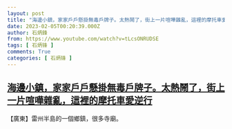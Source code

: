 ```yaml
---
layout: post
title: "海邊小鎮，家家戶戶懸掛無毒戶牌子。太熱鬧了，街上一片喧嘩雜亂，這裡的摩托車愛逆行"
date: 2023-02-05T00:20:39.000Z
author: 石炳鋒
from: https://www.youtube.com/watch?v=tLcsONRUDSE
tags: [ 石炳锋 ]
comments: True
categories: [ 石炳锋 ]
---
```

<!--1675556439000-->
[海邊小鎮，家家戶戶懸掛無毒戶牌子。太熱鬧了，街上一片喧嘩雜亂，這裡的摩托車愛逆行](https://www.youtube.com/watch?v=tLcsONRUDSE)
------

<div>
【廣東】雷州半島的一個鄉鎮，很多寺廟。
</div>
